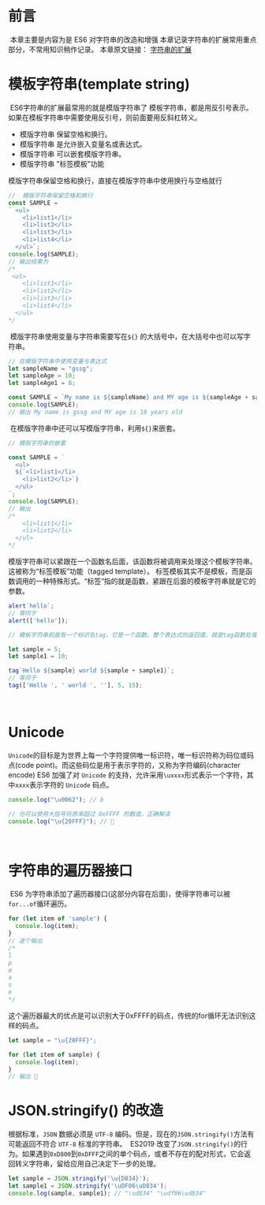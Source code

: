 # 前言
​
本章主要是内容为是 ES6 对字符串的改造和增强
本章记录字符串的扩展常用重点部分，不常用知识稍作记录。
本章原文链接： [字符串的扩展](https://es6.ruanyifeng.com/#docs/string)

# 模板字符串(template string)
​
ES6字符串的扩展最常用的就是模版字符串了
模板字符串，都是用反引号表示。如果在模板字符串中需要使用反引号，则前面要用反斜杠转义。
​
- 模版字符串 保留空格和换行。
- 模版字符串 是允许嵌入变量名或表达式。
- 模版字符串 可以嵌套模版字符串。
- 模版字符串 "标签模板"功能

模版字符串保留空格和换行，直接在模版字符串中使用换行与空格就行
​
```javascript
//  模版字符串保留空格和换行
const SAMPLE = 
` <ul>
    <li>list1</li>
    <li>list2</li>
    <li>list3</li>
    <li>list4</li>
  </ul>`;
console.log(SAMPLE);
// 输出结果为
/*
 <ul>
    <li>list1</li>
    <li>list2</li>
    <li>list3</li>
    <li>list4</li>
  </ul>
*/
```
​
模版字符串使用变量与字符串需要写在`${}` 的大括号中，在大括号中也可以写字符串。
​
```javascript
// 在模版字符串中使用变量与表达式
let sampleName = "gssg";
let sampleAge = 10;
let sampleAge1 = 8;

const SAMPLE = `My name is ${sampleName} and MY age is ${sampleAge + sampleAge1} years old`;
console.log(SAMPLE);
// 输出 My name is gssg and MY age is 18 years old
```
​
在模版字符串中还可以写模版字符串，利用`${}`来嵌套。
​
```javascript
// 模版字符串的嵌套

const SAMPLE = `
  <ul>
  ${`<li>list1</li>
    <li>list2</li>`}
  </ul>
`;
console.log(SAMPLE);
// 输出 
/*
	<li>list1</li>
    <li>list2</li>
  </ul>
*/
```
​
模版字符串可以紧跟在一个函数名后面，该函数将被调用来处理这个模板字符串。这被称为“标签模板”功能（tagged template）。
标签模板其实不是模板，而是函数调用的一种特殊形式。“标签”指的就是函数，紧跟在后面的模板字符串就是它的参数。
​
```javascript
alert`hello`;
// 等同于
alert(['hello']);

// 模板字符串前面有一个标识名tag，它是一个函数。整个表达式的返回值，就是tag函数处理模板字符串后的返回值。

let sample = 5;
let sample1 = 10;

tag`Hello ${sample} world ${sample + sample1}`;
// 等同于
tag(['Hello ', ' world ', ''], 5, 15);
```
​

# Unicode
​
`Unicode`的目标是为世界上每一个字符提供唯一标识符，唯一标识符称为码位或码点(code point)。而这些码位是用于表示字符的，又称为字符编码(character encode) 
​
ES6 加强了对 `Unicode` 的支持，允许采用`\uxxxx`形式表示一个字符，其中`xxxx`表示字符的 `Unicode` 码点。

```javascript
console.log("\u0062"); // b

// 也可以使用大括号将原来超过 0xFFFF 的数值，正确解读
console.log("\u{20FFF}"); // 𠿿
```
​

# 字符串的遍历器接口
​
ES6 为字符串添加了遍历器接口(这部分内容在后面)，使得字符串可以被`for...of`循环遍历。

```javascript
for (let item of 'sample') {
  console.log(item);
}
// 逐个输出
/*
l
p
m
a
s
e
*/
```
​
这个遍历器最大的优点是可以识别大于0xFFFF的码点，传统的for循环无法识别这样的码点。
​
```javascript
let sample = "\u{20FFF}";

for (let item of sample) {
  console.log(item);
}
// 输出 𠿿
```


# JSON.stringify() 的改造 

根据标准，`JSON` 数据必须是 `UTF-8` 编码。但是，现在的`JSON.stringify()`方法有可能返回不符合 `UTF-8` 标准的字符串。
​
ES2019 改变了`JSON.stringify()`的行为。如果遇到`0xD800`到`0xDFFF`之间的单个码点，或者不存在的配对形式，它会返回转义字符串，留给应用自己决定下一步的处理。
​
```javascript
let sample = JSON.stringify('\u{D834}');
let sample1 = JSON.stringify('\uDF06\uD834');
console.log(sample, sample1); // "\ud834" "\udf06\ud834"
```